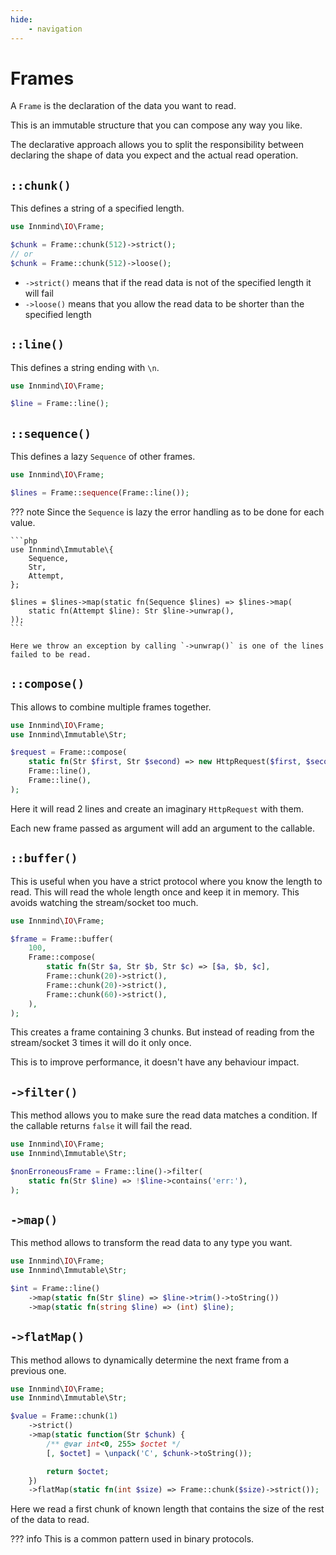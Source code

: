 ```yaml
---
hide:
    - navigation
---
```


# Frames

A `Frame` is the declaration of the data you want to read.

This is an immutable structure that you can compose any way you like.

The declarative approach allows you to split the responsibility between declaring the shape of data you expect and the actual read operation.

## `::chunk()`

This defines a string of a specified length.

```php
use Innmind\IO\Frame;

$chunk = Frame::chunk(512)->strict();
// or
$chunk = Frame::chunk(512)->loose();
```

- `->strict()` means that if the read data is not of the specified length it will fail
- `->loose()` means that you allow the read data to be shorter than the specified length

## `::line()`

This defines a string ending with `\n`.

```php
use Innmind\IO\Frame;

$line = Frame::line();
```

## `::sequence()`

This defines a lazy `Sequence` of other frames.

```php
use Innmind\IO\Frame;

$lines = Frame::sequence(Frame::line());
```

??? note
    Since the `Sequence` is lazy the error handling as to be done for each value.

    ```php
    use Innmind\Immutable\{
        Sequence,
        Str,
        Attempt,
    };

    $lines = $lines->map(static fn(Sequence $lines) => $lines->map(
        static fn(Attempt $line): Str $line->unwrap(),
    ));
    ```

    Here we throw an exception by calling `->unwrap()` is one of the lines failed to be read.

## `::compose()`

This allows to combine multiple frames together.

```php
use Innmind\IO\Frame;
use Innmind\Immutable\Str;

$request = Frame::compose(
    static fn(Str $first, Str $second) => new HttpRequest($first, $second),
    Frame::line(),
    Frame::line(),
);
```

Here it will read 2 lines and create an imaginary `HttpRequest` with them.

Each new frame passed as argument will add an argument to the callable.

## `::buffer()`

This is useful when you have a strict protocol where you know the length to read. This will read the whole length once and keep it in memory. This avoids watching the stream/socket too much.

```php
use Innmind\IO\Frame;

$frame = Frame::buffer(
    100,
    Frame::compose(
        static fn(Str $a, Str $b, Str $c) => [$a, $b, $c],
        Frame::chunk(20)->strict(),
        Frame::chunk(20)->strict(),
        Frame::chunk(60)->strict(),
    ),
);
```

This creates a frame containing 3 chunks. But instead of reading from the stream/socket 3 times it will do it only once.

This is to improve performance, it doesn't have any behaviour impact.

## `->filter()`

This method allows you to make sure the read data matches a condition. If the callable returns `false` it will fail the read.

```php
use Innmind\IO\Frame;
use Innmind\Immutable\Str;

$nonErroneousFrame = Frame::line()->filter(
    static fn(Str $line) => !$line->contains('err:'),
);
```

## `->map()`

This method allows to transform the read data to any type you want.

```php
use Innmind\IO\Frame;
use Innmind\Immutable\Str;

$int = Frame::line()
    ->map(static fn(Str $line) => $line->trim()->toString())
    ->map(static fn(string $line) => (int) $line);
```

## `->flatMap()`

This method allows to dynamically determine the next frame from a previous one.

```php
use Innmind\IO\Frame;
use Innmind\Immutable\Str;

$value = Frame::chunk(1)
    ->strict()
    ->map(static function(Str $chunk) {
        /** @var int<0, 255> $octet */
        [, $octet] = \unpack('C', $chunk->toString());

        return $octet;
    })
    ->flatMap(static fn(int $size) => Frame::chunk($size)->strict());
```

Here we read a first chunk of known length that contains the size of the rest of the data to read.

??? info
    This is a common pattern used in binary protocols.
